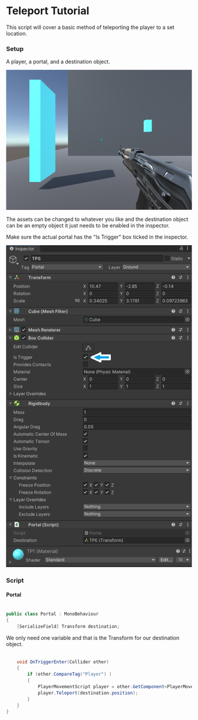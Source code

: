 # Teleport Tutorial

This script will cover a basic method of teleporting the player to a set location.

### Setup

A player, a portal, and a destination object.

![Setup](https://github.com/HemalK1412/GameProgramming/blob/469a1eebaf2b9a7e522d1e015c2f04b5a9a336ca/Tutorials/Images(Tutorials)/Teleport/Setup.png)

The assets can be changed to whatever you like and the destination object can be an empty object it just needs to be enabled in the inspector.

Make sure the actual portal has the "Is Trigger" box ticked in the inspector.

![Is trigger](https://github.com/HemalK1412/GameProgramming/blob/e2cb6a2684b88a8c17e0b5e7ca2cd29f08522f24/Tutorials/Images(Tutorials)/Teleport/Screenshot%202023-12-14%20053115.png)

### Script

#### Portal

```cs

public class Portal : MonoBehaviour
{
    [SerializeField] Transform destination;

```

We only need one variable and that is the Transform for our destination object. 

```.cs

    void OnTriggerEnter(Collider other)
    {
        if (other.CompareTag("Player") )
        {
            PlayerMovementScript player = other.GetComponent<PlayerMovementScript>();
            player.Teleport(destination.position);
        }
    }
}

```
